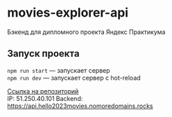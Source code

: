 # movies-explorer-api
Бэкенд для дипломного проекта Яндекс Практикума

## Запуск проекта

`npm run start` — запускает сервер   
`npm run dev` — запускает сервер с hot-reload

[Ссылка на репозиторий](https://github.com/etelo/movies-explorer-frontend)  
IP: 51.250.40.101
Backend: https://api.hello2023movies.nomoredomains.rocks
